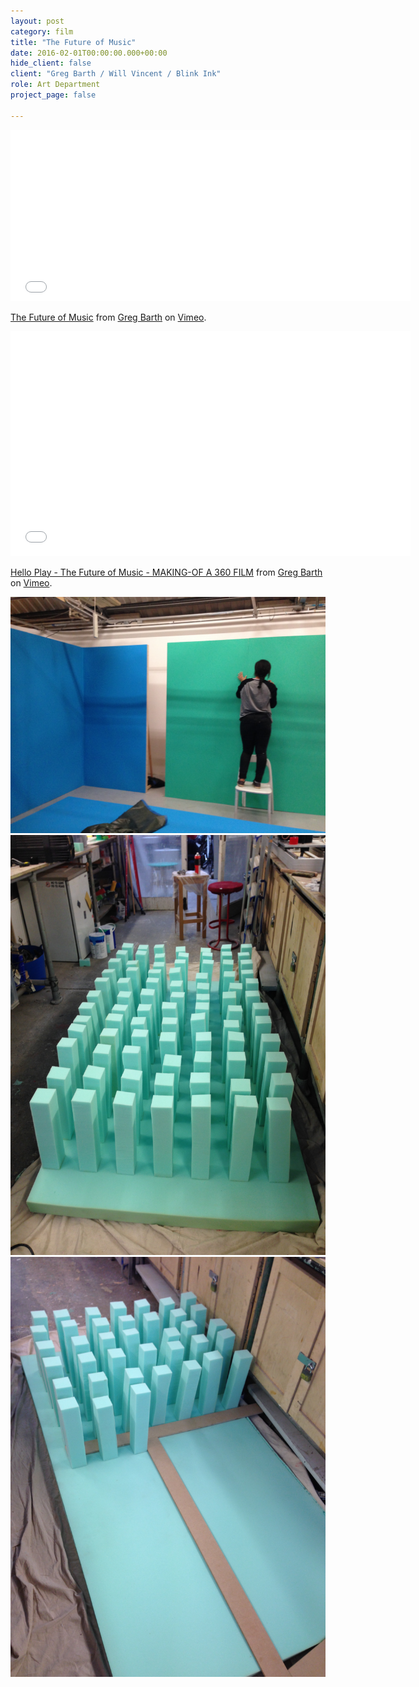```yaml
---
layout: post
category: film
title: "The Future of Music"
date: 2016-02-01T00:00:00.000+00:00
hide_client: false
client: "Greg Barth / Will Vincent / Blink Ink"
role: Art Department
project_page: false

---
```

<iframe src="[https://player.vimeo.com/video/202515176](https://player.vimeo.com/video/202515176 "https://player.vimeo.com/video/202515176")" width="640" height="274" frameborder="0" allow="autoplay; fullscreen; gyroscope; accelerometer" allowfullscreen></iframe>

<p><a href="[https://vimeo.com/202515176](https://vimeo.com/202515176 "https://vimeo.com/202515176")">The Future of Music</a> from <a href="[https://vimeo.com/gregbarth](https://vimeo.com/gregbarth "https://vimeo.com/gregbarth")">Greg Barth</a> on <a href="[https://vimeo.com](https://vimeo.com "https://vimeo.com")">Vimeo</a>.</p>

<iframe src="[https://player.vimeo.com/video/157950364?title=0&byline=0&portrait=0](https://player.vimeo.com/video/157950364?title=0&byline=0&portrait=0 "https://player.vimeo.com/video/157950364?title=0&byline=0&portrait=0")" width="640" height="360" frameborder="0" allow="autoplay; fullscreen" allowfullscreen></iframe>

<p><a href="[https://vimeo.com/157950364](https://vimeo.com/157950364 "https://vimeo.com/157950364")">Hello Play - The Future of Music - MAKING-OF A 360 FILM</a> from <a href="[https://vimeo.com/gregbarth](https://vimeo.com/gregbarth "https://vimeo.com/gregbarth")">Greg Barth</a> on <a href="[https://vimeo.com](https://vimeo.com "https://vimeo.com")">Vimeo</a>.</p>

![](/uploads/IMG_4631.jpg)![](/uploads/IMG_4614.jpg)![](/uploads/IMG_4610.jpg)
